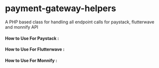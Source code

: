 # payment-gateway-helpers
A PHP based class for handling all endpoint calls for paystack, flutterwave and monnify API

#### How to Use For Paystack :


#### How to Use For Flutterwave :

#### How to Use For Monnify :
   
